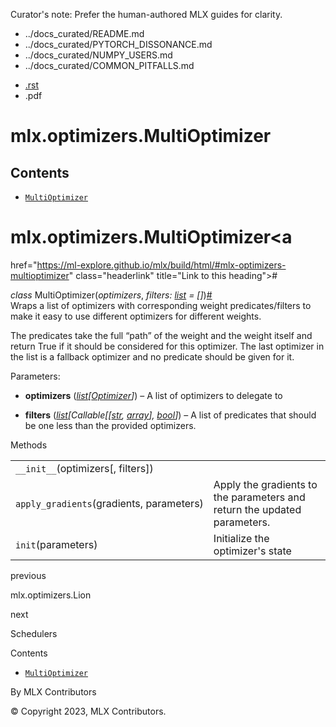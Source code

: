 Curator's note: Prefer the human-authored MLX guides for clarity.
- ../docs_curated/README.md
- ../docs_curated/PYTORCH_DISSONANCE.md
- ../docs_curated/NUMPY_USERS.md
- ../docs_curated/COMMON_PITFALLS.md


<div id="main-content" class="bd-main" role="main">

<div class="sbt-scroll-pixel-helper">

</div>

<div class="bd-content">

<div class="bd-article-container">

<div class="bd-header-article d-print-none">

<div class="header-article-items header-article__inner">

<div class="header-article-items__start">

<div class="header-article-item">

<span class="fa-solid fa-bars"></span>

</div>

</div>

<div class="header-article-items__end">

<div class="header-article-item">

<div class="article-header-buttons">

<a href="https://github.com/ml-explore/mlx"
class="btn btn-sm btn-source-repository-button"
data-bs-placement="bottom" data-bs-toggle="tooltip" target="_blank"
title="Source repository"><span class="btn__icon-container"> <em></em>
</span></a>

<div class="dropdown dropdown-download-buttons">

- <a
  href="https://ml-explore.github.io/mlx/build/html/_sources/python/optimizers/_autosummary/mlx.optimizers.MultiOptimizer.rst"
  class="btn btn-sm btn-download-source-button dropdown-item"
  data-bs-placement="left" data-bs-toggle="tooltip" target="_blank"
  title="Download source file"><span class="btn__icon-container">
  <em></em> </span> <span class="btn__text-container">.rst</span></a>
- <span class="btn__icon-container"> </span>
  <span class="btn__text-container">.pdf</span>

</div>

<span class="btn__icon-container"> </span>

<span class="fa-solid fa-list"></span>

</div>

</div>

</div>

</div>

</div>

<div id="jb-print-docs-body" class="onlyprint">

# mlx.optimizers.MultiOptimizer

<div id="print-main-content">

<div id="jb-print-toc">

<div>

## Contents

</div>

- <a
  href="https://ml-explore.github.io/mlx/build/html/#mlx.optimizers.MultiOptimizer"
  class="reference internal nav-link"><span class="pre"><code
  class="docutils literal notranslate">MultiOptimizer</code></span></a>

</div>

</div>

</div>

<div id="searchbox">

</div>

<div id="mlx-optimizers-multioptimizer" class="section">

# mlx.optimizers.MultiOptimizer<a
href="https://ml-explore.github.io/mlx/build/html/#mlx-optimizers-multioptimizer"
class="headerlink" title="Link to this heading">#</a>

*<span class="pre">class</span><span class="w"> </span>*<span class="sig-name descname"><span class="pre">MultiOptimizer</span></span><span class="sig-paren">(</span>*<span class="n"><span class="pre">optimizers</span></span>*, *<span class="n"><span class="pre">filters</span></span><span class="p"><span class="pre">:</span></span><span class="w"> </span><span class="n"><a href="https://docs.python.org/3/library/stdtypes.html#list"
class="reference external" title="(in Python v3.13)"><span
class="pre">list</span></a></span><span class="w"> </span><span class="o"><span class="pre">=</span></span><span class="w"> </span><span class="default_value"><span class="pre">\[\]</span></span>*<span class="sig-paren">)</span><a
href="https://ml-explore.github.io/mlx/build/html/#mlx.optimizers.MultiOptimizer"
class="headerlink" title="Link to this definition">#</a>  
Wraps a list of optimizers with corresponding weight predicates/filters
to make it easy to use different optimizers for different weights.

The predicates take the full “path” of the weight and the weight itself
and return True if it should be considered for this optimizer. The last
optimizer in the list is a fallback optimizer and no predicate should be
given for it.

Parameters<span class="colon">:</span>  
- **optimizers**
  (<a href="https://docs.python.org/3/library/stdtypes.html#list"
  class="reference external" title="(in Python v3.13)"><em>list</em></a>*\[*<a
  href="https://ml-explore.github.io/mlx/build/html/python/optimizers/optimizer.html#mlx.optimizers.Optimizer"
  class="reference internal"
  title="mlx.optimizers.Optimizer"><em>Optimizer</em></a>*\]*) – A list
  of optimizers to delegate to

- **filters**
  (<a href="https://docs.python.org/3/library/stdtypes.html#list"
  class="reference external" title="(in Python v3.13)"><em>list</em></a>*\[Callable\[\[*<a href="https://docs.python.org/3/library/stdtypes.html#str"
  class="reference external" title="(in Python v3.13)"><em>str</em></a>*,*
  <a
  href="https://ml-explore.github.io/mlx/build/html/python/_autosummary/mlx.core.array.html#mlx.core.array"
  class="reference internal" title="mlx.core.array"><em>array</em></a>*\],*
  <a href="https://docs.python.org/3/library/functions.html#bool"
  class="reference external" title="(in Python v3.13)"><em>bool</em></a>*\]*)
  – A list of predicates that should be one less than the provided
  optimizers.

Methods

<div class="pst-scrollable-table-container">

|  |  |
|----|----|
| <span class="pre">`__init__`</span>(optimizers\[, filters\]) |  |
| <span class="pre">`apply_gradients`</span>(gradients, parameters) | Apply the gradients to the parameters and return the updated parameters. |
| <span class="pre">`init`</span>(parameters) | Initialize the optimizer's state |

</div>

</div>

<div class="prev-next-area">

<a
href="https://ml-explore.github.io/mlx/build/html/python/optimizers/_autosummary/mlx.optimizers.Lion.html"
class="left-prev" title="previous page"><em></em></a>

<div class="prev-next-info">

previous

mlx.optimizers.Lion

</div>

<a
href="https://ml-explore.github.io/mlx/build/html/python/optimizers/schedulers.html"
class="right-next" title="next page"></a>

<div class="prev-next-info">

next

Schedulers

</div>

</div>

</div>

<div class="bd-sidebar-secondary bd-toc">

<div class="sidebar-secondary-items sidebar-secondary__inner">

<div class="sidebar-secondary-item">

<div class="page-toc tocsection onthispage">

Contents

</div>

- <a
  href="https://ml-explore.github.io/mlx/build/html/#mlx.optimizers.MultiOptimizer"
  class="reference internal nav-link"><span class="pre"><code
  class="docutils literal notranslate">MultiOptimizer</code></span></a>

</div>

</div>

</div>

</div>

<div class="bd-footer-content__inner container">

<div class="footer-item">

By MLX Contributors

</div>

<div class="footer-item">

© Copyright 2023, MLX Contributors.  

</div>

<div class="footer-item">

</div>

<div class="footer-item">

</div>

</div>

</div>
